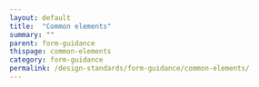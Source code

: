 ```yaml
---
layout: default
title:  "Common elements"
summary: ""
parent: form-guidance
thispage: common-elements
category: form-guidance
permalink: /design-standards/form-guidance/common-elements/
---
```


